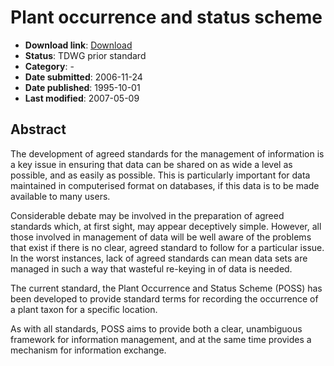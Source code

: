 # Plant occurrence and status scheme

* **Download link**: [Download](106-522-1-RV.pdf)
* **Status**: TDWG prior standard
* **Category**: -
* **Date submitted**: 2006-11-24
* **Date published**: 1995-10-01
* **Last modified**: 2007-05-09

## Abstract

The development of agreed standards for the management of information is a key issue in ensuring that data can be shared on as wide a level as possible, and as easily as possible. This is particularly important for data maintained in computerised format on databases, if this data is to be made available to many users.

Considerable debate may be involved in the preparation of agreed standards which, at first sight, may appear deceptively simple. However, all those involved in management of data will be well aware of the problems that exist if there is no clear, agreed standard to follow for a particular issue. In the worst instances, lack of agreed standards can mean data sets are managed in such a way that wasteful re-keying in of data is needed.

The current standard, the Plant Occurrence and Status Scheme (POSS) has been developed to provide standard terms for recording the occurrence of a plant taxon for a specific location.

As with all standards, POSS aims to provide both a clear, unambiguous framework for information management, and at the same time provides a mechanism for information exchange.
